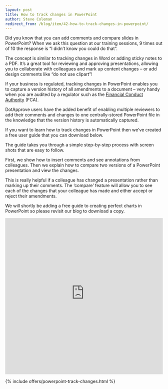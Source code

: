 ```yaml
---
layout: post
title: How to track changes in PowerPoint
author: Steve Coleman
redirect_from: /blog/item/42-how-to-track-changes-in-powerpoint/
---
```

Did you know that you can add comments and compare slides in PowerPoint? When
we ask this question at our training sessions, 9 times out of 10 the response
is “I didn’t know you could do that”.
<!--more-->
The concept is similar to tracking changes in Word or adding sticky notes to a
PDF. It’s a great tool for reviewing and approving presentations, allowing you
to collaborate with colleagues and mark up content changes – or add design
comments like “do not use clipart”!

If your business is regulated, tracking changes in PowerPoint enables you to
capture a version history of all amendments to a document – very handy when you
are audited by a regulator such as the
[Financial Conduct Authority](http://www.fca.org.uk/firms/being-regulated/financial-promotions)
(FCA).

DotApprove users have the added benefit of enabling multiple reviewers to add
their comments and changes to one centrally-stored PowerPoint file in the
knowledge that the version history is automatically captured.

If you want to learn how to track changes in PowerPoint then we’ve created a
free user guide that you can download below.

The guide takes you through a simple step-by-step process with screen shots
that are easy to follow.

First, we show how to insert comments and see annotations from colleagues. Then
we explain how to compare two versions of a PowerPoint presentation and view
the changes.

This is really helpful if a colleague has changed a presentation rather than
marking up their comments. The ‘compare’ feature will allow you to see each of
the changes that your colleague has made and either accept or reject their
amendments.

We will shortly be adding a free guide to creating perfect charts in PowerPoint
so please revisit our blog to download a copy.

<iframe src="http://analytics.clickdimensions.com/perivancouk-ack2m/pages/froczeateeoznidz2oo6a.html" allowtransparency="true" width="100%" height="500px" type="text/html" frameborder="0" style="border:0"></iframe>

{% include offers/powerpoint-track-changes.html %}
